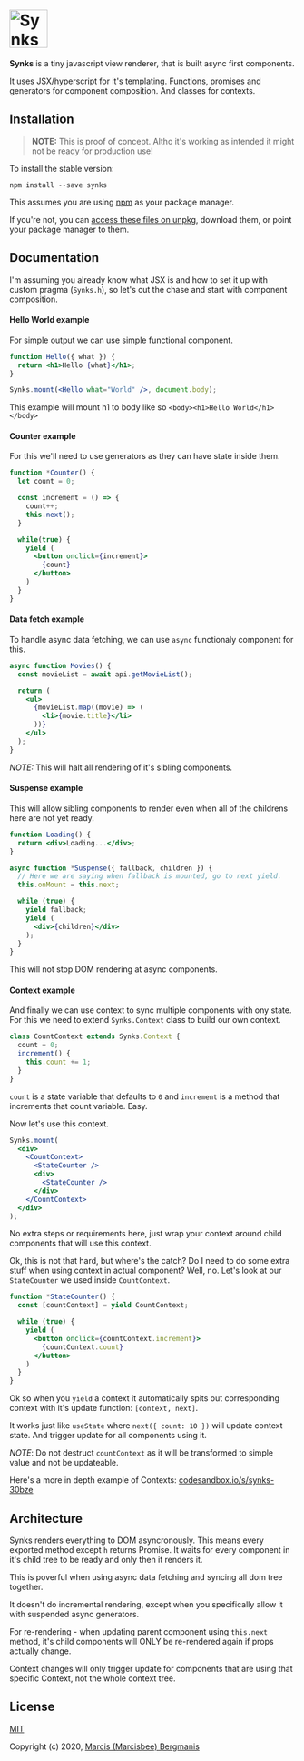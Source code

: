 # <img src='https://user-images.githubusercontent.com/16621507/79747308-17cb3780-8314-11ea-9126-f747ae1a24b5.png' height='67' alt='Synks' />

**Synks** is a tiny javascript view renderer, that is built async first components.

It uses JSX/hyperscript for it's templating.
Functions, promises and generators for component composition. And classes for contexts.

## Installation

> **NOTE:** This is proof of concept. Altho it's working as intended it might not be ready for production use!

To install the stable version:

```
npm install --save synks
```

This assumes you are using [npm](https://www.npmjs.com/synks) as your package manager.

If you're not, you can [access these files on unpkg](https://unpkg.com/synks/dist/), download them, or point your package manager to them.

## Documentation

<!-- [Getting started guide](/docs) -->

I'm assuming you already know what JSX is and how to set it up with custom pragma (`Synks.h`), so let's cut the chase and start with component composition.

#### Hello World example

For simple output we can use simple functional component.

```jsx
function Hello({ what }) {
  return <h1>Hello {what}</h1>;
}

Synks.mount(<Hello what="World" />, document.body);
```

This example will mount h1 to body like so `<body><h1>Hello World</h1></body>`

#### Counter example

For this we'll need to use generators as they can have state inside them.

```jsx
function *Counter() {
  let count = 0;

  const increment = () => {
    count++;
    this.next();
  }

  while(true) {
    yield (
      <button onclick={increment}>
        {count}
      </button>
    )
  }
}
```

#### Data fetch example

To handle async data fetching, we can use `async` functionaly component for this.

```jsx
async function Movies() {
  const movieList = await api.getMovieList();

  return (
    <ul>
      {movieList.map((movie) => (
        <li>{movie.title}</li>
      ))}
    </ul>
  );
}
```

_NOTE:_ This will halt all rendering of it's sibling components.

#### Suspense example

This will allow sibling components to render even when all of the childrens here are not yet ready.

```jsx
function Loading() {
  return <div>Loading...</div>;
}

async function *Suspense({ fallback, children }) {
  // Here we are saying when fallback is mounted, go to next yield.
  this.onMount = this.next;

  while (true) {
    yield fallback;
    yield (
      <div>{children}</div>
    );
  }
}
```

This will not stop DOM rendering at async components.

#### Context example

And finally we can use context to sync multiple components with ony state.
For this we need to extend `Synks.Context` class to build our own context.

```jsx
class CountContext extends Synks.Context {
  count = 0;
  increment() {
    this.count += 1;
  }
}
```

`count` is a state variable that defaults to `0` and `increment` is a method that increments that count variable. Easy.

Now let's use this context.

```jsx
Synks.mount(
  <div>
    <CountContext>
      <StateCounter />
      <div>
        <StateCounter />
      </div>
    </CountContext>
  </div>
);
```

No extra steps or requirements here, just wrap your context around child components that will use this context.

Ok, this is not that hard, but where's the catch? Do I need to do some extra stuff when using context in actual component? Well, no. Let's look at our `StateCounter` we used inside `CountContext`.

```jsx
function *StateCounter() {
  const [countContext] = yield CountContext;

  while (true) {
    yield (
      <button onclick={countContext.increment}>
        {countContext.count}
      </button>
    )
  }
}
```

Ok so when you `yield` a context it automatically spits out corresponding context with it's update function: `[context, next]`.

It works just like `useState` where `next({ count: 10 })` will update context state. And trigger update for all components using it.

_NOTE_: Do not destruct `countContext` as it will be transformed to simple value and not be updateable.

Here's a more in depth example of Contexts: [codesandbox.io/s/synks-30bze](https://codesandbox.io/s/synks-30bze?file=/src/index.tsx)

## Architecture

Synks renders everything to DOM asyncronously. This means every exported method except `h` returns Promise. It waits for every component in it's child tree to be ready and only then it renders it.

This is poverful when using async data fetching and syncing all dom tree together.

It doesn't do incremental rendering, except when you specifically allow it with suspended async generators.

For re-rendering - when updating parent component using `this.next` method, it's child components will ONLY be re-rendered again if props actually change.

Context changes will only trigger update for components that are using that specific Context, not the whole context tree.

## License

[MIT](http://opensource.org/licenses/MIT)

Copyright (c) 2020, [Marcis (Marcisbee) Bergmanis](https://twitter.com/marcisbee)
